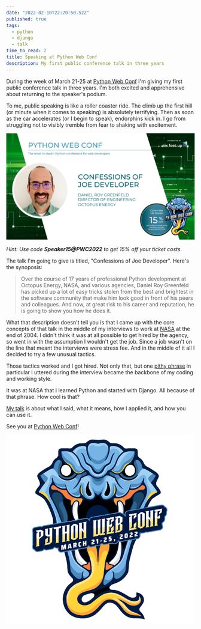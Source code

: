 ```yaml
---
date: "2022-02-10T22:20:50.52Z"
published: true
tags:
  - python
  - django
  - talk
time_to_read: 2
title: Speaking at Python Web Conf
description: My first public conference talk in three years
---
```


During the week of March 21-25 at [Python Web Conf](https://2022.pythonwebconf.com) I'm giving my first public conference talk in three years.  I'm both excited and apprehensive about returning to the speaker's podium.

To me, public speaking is like a roller coaster ride. The climb up the first hill (or minute when it comes to speaking) is absolutely terrifying. Then as soon as the car accelerates (or I begin to speak), endorphins kick in. I go from struggling not to visibly tremble from fear to shaking with excitement.

[![](/public/images/PWC2022-daniel-roy-greenfeld.png)](https://2022.pythonwebconf.com/presentations/confessions-of-joe-developer)

*Hint: Use code **Speaker15@PWC2022** to get 15% off your ticket costs.*

The talk I'm going to give is titled, "Confessions of Joe Developer". Here's the synoposis: 

> Over the course of 17 years of professional Python development at Octopus Energy, NASA, and various agencies, Daniel Roy Greenfeld has picked up a lot of easy tricks stolen from the best and brightest in the software community that make him look good in front of his peers and colleagues. And now, at great risk to his career and reputation, he is going to show you how he does it.

What that description doesn't tell you is that I came up with the core concepts of that talk in the middle of my interviews to work at [NASA](https://www.nasa.gov/) at the end of 2004. I didn't think it was at all possible to get hired by the agency, so went in with the assumption I wouldn't get the job. Since a job wasn't on the line that meant the interviews were stress fee. And in the middle of it all I decided to try a few unusual tactics. 

Those tactics worked and I got hired. Not only that, but one [pithy phrase](https://www.vocabulary.com/dictionary/pithy) in particular I uttered during the interview became the backbone of my coding and working style.

It was at NASA that I learned Python and started with Django. All because of that phrase. How cool is that?

[My talk](https://2022.pythonwebconf.com/presentations/confessions-of-joe-developer) is about what I said, what it means, how I applied it, and how you can use it.

See you at [Python Web Conf](https://2022.pythonwebconf.com)! 

[![](/public/images/2022.pythonwebconf.png)](https://2022.pythonwebconf.com)